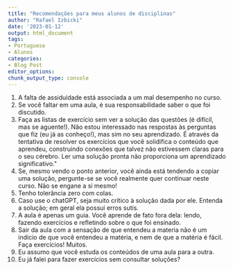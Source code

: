 ```yaml
---
title: "Recomendações para meus alunos de disciplinas"
author: "Rafael Izbicki"
date: '2023-01-12'
output: html_document
tags:
- Portuguese
- Alunos
categories:
- Blog Post
editor_options: 
chunk_output_type: console
---
```


1. A falta de assiduidade está associada a um mal desempenho no curso.
2. Se você faltar em uma aula, é sua responsabilidade saber o que foi discutido. 
3. Faça as listas de exercício sem ver a solução das questões (é difícil, mas se aguente!). Não estou interessado
nas respostas às perguntas que fiz (eu já as conheço!), mas sim no seu aprendizado. É através da tentativa de resolver os exercícios que você solidifica o conteúdo que aprendeu, construindo conexões que talvez não estivessem claras para o seu cérebro. Ler uma solução pronta não proporciona um aprendizado significativo."
4. Se, mesmo vendo o ponto anterior, você ainda está tendendo a copiar uma solução, pergunte-se
se você realmente quer continuar neste curso. Não se engane a si mesmo!
5. Tenho tolerância zero com colas.
6. Caso use o chatGPT, seja muito crítico à solução dada por ele. Entenda a solução; em geral
ela possui erros sutis.
7. A aula é apenas um guia. Você aprende de fato fora dela: lendo, fazendo exercícios e refletindo sobre o que foi ensinado. 
8. Sair da aula com a sensação de que entendeu a materia não é um indício de que você entendeu a matéria, e nem de que a matéria é fácil. Faça exercícios! Muitos.
9. Eu assumo que você estuda os conteúdos de uma aula para a outra.
10. Eu já falei para fazer exercícios sem consultar soluções?